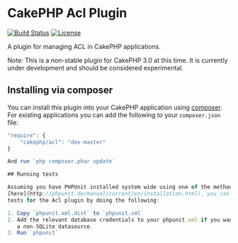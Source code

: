 # CakePHP Acl Plugin

[![Build Status](https://api.travis-ci.org/cakephp/acl.png)](https://travis-ci.org/cakephp/acl)
[![License](https://poser.pugx.org/cakephp/acl/license.svg)](https://packagist.org/packages/cakephp/acl)

A plugin for managing ACL in CakePHP applications.

Note:
This is a non-stable plugin for CakePHP 3.0 at this time.
It is currently under development and should be considered experimental.

## Installing via composer

You can install this plugin into your CakePHP application using
[composer](http://getcomposer.org). For existing applications you can add the
following to your `composer.json` file:

```javascript
"require": {
	"cakephp/acl": "dev-master"
}

And run `php composer.phar update`

## Running tests

Assuming you have PHPUnit installed system wide using one of the methods stated
[here](http://phpunit.de/manual/current/en/installation.html), you can run the
tests for the Acl plugin by doing the following:

1. Copy `phpunit.xml.dist` to `phpunit.xml`
2. Add the relevant database credentials to your phpunit.xml if you want to run tests against
   a non-SQLite datasource.
3. Run `phpunit`
